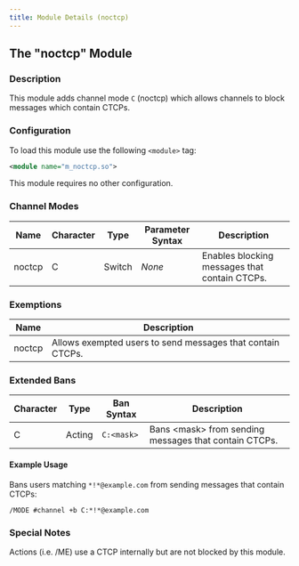 ```yaml
---
title: Module Details (noctcp)
---
```


## The "noctcp" Module

### Description

This module adds channel mode `C` (noctcp) which allows channels to block messages which contain CTCPs.

### Configuration

To load this module use the following `<module>` tag:

```xml
<module name="m_noctcp.so">
```

This module requires no other configuration.

### Channel Modes

Name   | Character | Type   | Parameter Syntax | Description
------ | --------- | ------ | ---------------- | -----------
noctcp | C         | Switch | *None*           | Enables blocking messages that contain CTCPs.

### Exemptions

Name   | Description
------ | -----------
noctcp | Allows exempted users to send messages that contain CTCPs.

### Extended Bans

Character | Type   | Ban Syntax | Description
--------- | ------ | ---------- | -----------
C         | Acting | `C:<mask>` | Bans &lt;mask&gt; from sending messages that contain CTCPs.

#### Example Usage

Bans users matching `*!*@example.com` from sending messages that contain CTCPs:

```plaintext
/MODE #channel +b C:*!*@example.com
```

### Special Notes

Actions (i.e. /ME) use a CTCP internally but are not blocked by this module.
